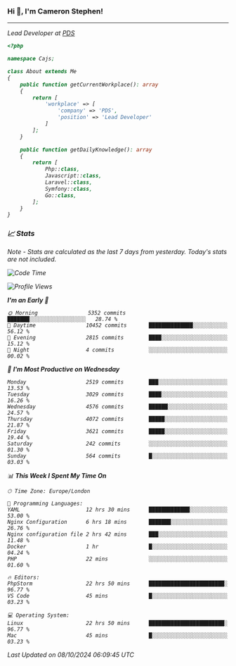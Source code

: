 ### Hi 👋, I'm Cameron Stephen!
<hr>
<p><em>Lead Developer at <a href="https://prindatasolutions.co.uk">PDS</a></p>


```php
<?php

namespace Cajs;

class About extends Me
{
    public function getCurrentWorkplace(): array
    {
        return [
            'workplace' => [
                'company' => 'PDS',
                'position' => 'Lead Developer'
            ]
        ];
    }

    public function getDailyKnowledge(): array
    {
        return [
            Php::class,
            Javascript::class,
            Laravel::class,
            Symfony::class,
            Go::class,
        ];
    }
}
```

### 📈 Stats
<p><em>Note - Stats are calculated as the last 7 days from yesterday. Today's stats are not included.</em></p>


<!--START_SECTION:waka-->
![Code Time](http://img.shields.io/badge/Code%20Time-3%2C999%20hrs%2013%20mins-blue)

![Profile Views](http://img.shields.io/badge/Profile%20Views-0-blue)

**I'm an Early 🐤** 

```text
🌞 Morning                5352 commits        ███████░░░░░░░░░░░░░░░░░░   28.74 % 
🌆 Daytime                10452 commits       ██████████████░░░░░░░░░░░   56.12 % 
🌃 Evening                2815 commits        ████░░░░░░░░░░░░░░░░░░░░░   15.12 % 
🌙 Night                  4 commits           ░░░░░░░░░░░░░░░░░░░░░░░░░   00.02 % 
```
📅 **I'm Most Productive on Wednesday** 

```text
Monday                   2519 commits        ███░░░░░░░░░░░░░░░░░░░░░░   13.53 % 
Tuesday                  3029 commits        ████░░░░░░░░░░░░░░░░░░░░░   16.26 % 
Wednesday                4576 commits        ██████░░░░░░░░░░░░░░░░░░░   24.57 % 
Thursday                 4072 commits        █████░░░░░░░░░░░░░░░░░░░░   21.87 % 
Friday                   3621 commits        █████░░░░░░░░░░░░░░░░░░░░   19.44 % 
Saturday                 242 commits         ░░░░░░░░░░░░░░░░░░░░░░░░░   01.30 % 
Sunday                   564 commits         █░░░░░░░░░░░░░░░░░░░░░░░░   03.03 % 
```


📊 **This Week I Spent My Time On** 

```text
🕑︎ Time Zone: Europe/London

💬 Programming Languages: 
YAML                     12 hrs 30 mins      █████████████░░░░░░░░░░░░   53.00 % 
Nginx Configuration      6 hrs 18 mins       ███████░░░░░░░░░░░░░░░░░░   26.76 % 
Nginx configuration file 2 hrs 42 mins       ███░░░░░░░░░░░░░░░░░░░░░░   11.48 % 
Docker                   1 hr                █░░░░░░░░░░░░░░░░░░░░░░░░   04.24 % 
PHP                      22 mins             ░░░░░░░░░░░░░░░░░░░░░░░░░   01.60 % 

🔥 Editors: 
PhpStorm                 22 hrs 50 mins      ████████████████████████░   96.77 % 
VS Code                  45 mins             █░░░░░░░░░░░░░░░░░░░░░░░░   03.23 % 

💻 Operating System: 
Linux                    22 hrs 50 mins      ████████████████████████░   96.77 % 
Mac                      45 mins             █░░░░░░░░░░░░░░░░░░░░░░░░   03.23 % 
```


 Last Updated on 08/10/2024 06:09:45 UTC
<!--END_SECTION:waka-->
